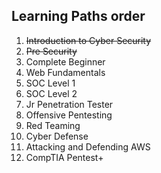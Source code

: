 ## Learning Paths order

1. ~~Introduction to Cyber Security~~
2. ~~Pre Security~~
3. Complete Beginner
4. Web Fundamentals
5. SOC Level 1
6. SOC Level 2
7. Jr Penetration Tester
8. Offensive Pentesting
9. Red Teaming
10. Cyber Defense
11. Attacking and Defending AWS
12. CompTIA Pentest+
